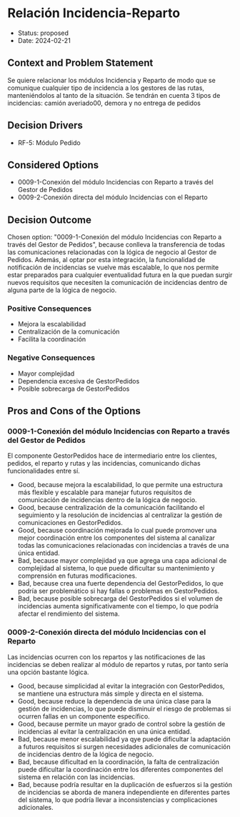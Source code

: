 # Relación Incidencia-Reparto

* Status: proposed
* Date: 2024-02-21

## Context and Problem Statement

Se quiere relacionar los módulos Incidencia y Reparto de modo que se comunique cualquier tipo de incidencia a los gestores de las rutas, manteniéndolos al tanto de la situación.
Se tendrán en cuenta 3 tipos de incidencias: camión averiado00, demora y no entrega de pedidos

## Decision Drivers

* RF-5: Módulo Pedido

## Considered Options

* 0009-1-Conexión del módulo Incidencias con Reparto a través del Gestor de Pedidos
* 0009-2-Conexión directa del módulo Incidencias con el Reparto

## Decision Outcome

Chosen option: "0009-1-Conexión del módulo Incidencias con Reparto a través del Gestor de Pedidos", because conlleva la transferencia de todas las comunicaciones relacionadas con la lógica de negocio al Gestor de Pedidos. Además, al optar por esta integración, la funcionalidad de notificación de incidencias se vuelve más escalable, lo que nos permite estar preparados para cualquier eventualidad futura en la que puedan surgir nuevos requisitos que necesiten la comunicación de incidencias dentro de alguna parte de la lógica de negocio.

### Positive Consequences

* Mejora la escalabilidad
* Centralización de la comunicación
* Facilita la coordinación

### Negative Consequences

* Mayor complejidad
* Dependencia excesiva de GestorPedidos
* Posible sobrecarga de GestorPedidos

## Pros and Cons of the Options

### 0009-1-Conexión del módulo Incidencias con Reparto a través del Gestor de Pedidos

El componente GestorPedidos hace de intermediario entre los  clientes, pedidos, el reparto y rutas y las incidencias, comunicando dichas funcionalidades entre sí.

* Good, because mejora la escalabilidad, lo que permite una estructura más flexible y escalable para manejar futuros requisitos de comunicación de incidencias dentro de la lógica de negocio.
* Good, because centralización de la comunicación facilitando el seguimiento y la resolución de incidencias al centralizar la gestión de comunicaciones en GestorPedidos.
* Good, because coordinación mejorada lo cual puede promover una mejor coordinación entre los componentes del sistema al canalizar todas las comunicaciones relacionadas con incidencias a través de una única entidad.
* Bad, because mayor complejidad ya que agrega una capa adicional de complejidad al sistema, lo que puede dificultar su mantenimiento y comprensión en futuras modificaciones.
* Bad, because crea una fuerte dependencia del GestorPedidos, lo que podría ser problemático si hay fallas o problemas en GestorPedidos.
* Bad, because posible sobrecarga del GestorPedidos si el volumen de incidencias aumenta significativamente con el tiempo, lo que podría afectar el rendimiento del sistema.

### 0009-2-Conexión directa del módulo Incidencias con el Reparto

Las incidencias ocurren con los repartos y las notificaciones de las incidencias se deben  realizar al módulo de repartos y rutas, por tanto sería una opción bastante lógica.

* Good, because simplicidad al evitar la integración con GestorPedidos, se mantiene una estructura más simple y directa en el sistema.
* Good, because reduce la dependencia de una única clase para la gestión de incidencias, lo que puede disminuir el riesgo de problemas si ocurren fallas en un componente específico.
* Good, because permite un mayor grado de control sobre la gestión de incidencias al evitar la centralización en una única entidad.
* Bad, because menor escalabilidad ya qye puede dificultar la adaptación a futuros requisitos si surgen necesidades adicionales de comunicación de incidencias dentro de la lógica de negocio.
* Bad, because dificultad en la coordinación, la falta de centralización puede dificultar la coordinación entre los diferentes componentes del sistema en relación con las incidencias.
* Bad, because podría resultar en la duplicación de esfuerzos si la gestión de incidencias se aborda de manera independiente en diferentes partes del sistema, lo que podría llevar a inconsistencias y complicaciones adicionales.

